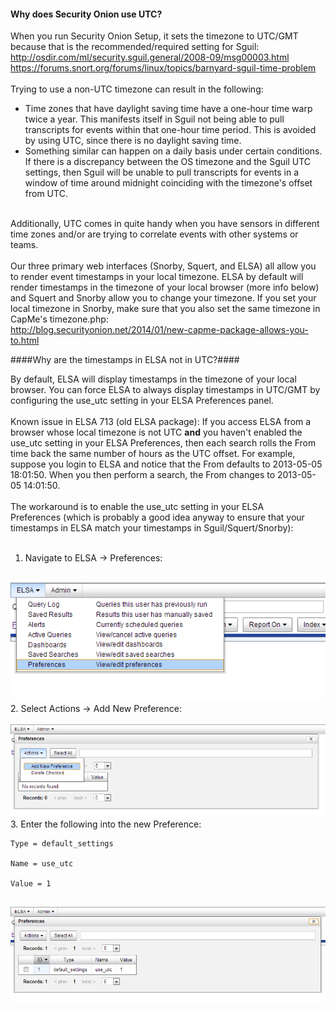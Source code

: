 #### Why does Security Onion use UTC? ####
When you run Security Onion Setup, it sets the timezone to UTC/GMT because that is the recommended/required setting for Sguil:<br>
<a href='http://osdir.com/ml/security.sguil.general/2008-09/msg00003.html'><a href='http://osdir.com/ml/security.sguil.general/2008-09/msg00003.html'>http://osdir.com/ml/security.sguil.general/2008-09/msg00003.html</a></a><br>
<a href='https://forums.snort.org/forums/linux/topics/barnyard-sguil-time-problem'><a href='https://forums.snort.org/forums/linux/topics/barnyard-sguil-time-problem'>https://forums.snort.org/forums/linux/topics/barnyard-sguil-time-problem</a></a><br>
<br>
Trying to use a non-UTC timezone can result in the following:<br>
- Time zones that have daylight saving time have a one-hour time warp twice a year.  This manifests itself in Sguil not being able to pull transcripts for events within that one-hour time period.  This is avoided by using UTC, since there is no daylight saving time.<br>
- Something similar can happen on a daily basis under certain conditions.  If there is a discrepancy between the OS timezone and the Sguil UTC settings, then Sguil will be unable to pull transcripts for events in a window of time around midnight coinciding with the timezone's offset from UTC.<br>
<br>
Additionally, UTC comes in quite handy when you have sensors in different time zones and/or are trying to correlate events with other systems or teams.<br>
<br>
Our three primary web interfaces (Snorby, Squert, and ELSA) all allow you to render event timestamps in your local timezone.  ELSA by default will render timestamps in the timezone of your local browser (more info below) and Squert and Snorby allow you to change your timezone.  If you set your local timezone in Snorby, make sure that you also set the same timezone in CapMe's timezone.php:<br>
<a href='http://blog.securityonion.net/2014/01/new-capme-package-allows-you-to.html'>http://blog.securityonion.net/2014/01/new-capme-package-allows-you-to.html</a>

####Why are the timestamps in ELSA not in UTC?####

By default, ELSA will display timestamps in the timezone of your local browser.  You can force ELSA to always display timestamps in UTC/GMT by configuring the use_utc setting in your ELSA Preferences panel.<br>
<br>
Known issue in ELSA 713 (old ELSA package):  If you access ELSA from a browser whose local timezone is not UTC <b>and</b> you haven't enabled the use_utc setting in your ELSA Preferences, then each search rolls the From time back the same number of hours as the UTC offset.  For example, suppose you login to ELSA and notice that the From defaults to 2013-05-05 18:01:50. When you then perform a search, the From changes to 2013-05-05 14:01:50.<br>
<br>
The workaround is to enable the use_utc setting in your ELSA<br>
Preferences (which is probably a good idea anyway to ensure that your<br>
timestamps in ELSA match your timestamps in Sguil/Squert/Snorby):<br>
<br>
1. Navigate to ELSA -> Preferences:<br>
<br>
<img src='images/elsa/elsa_prefs.png' /><br>
2. Select Actions -> Add New Preference:<br>
<br>
<img src='images/elsa/elsa_prefs_add.png' /><br>
3. Enter the following into the new Preference:<br>
<pre><code>Type = default_settings<br>
Name = use_utc<br>
Value = 1<br>
</code></pre>
<img src='images/elsa/elsa_prefs_utc.png' />